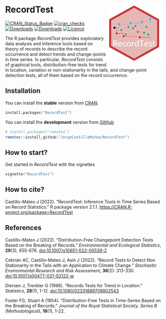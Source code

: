 RecordTest <img src="man/figures/logoRecordTest.png" width="175px" align="right" />
======================

[![CRAN_Status_Badge](http://www.r-pkg.org/badges/version/RecordTest)](https://CRAN.R-project.org/package=RecordTest)
[![cran_checks](https://cranchecks.info/badges/worst/RecordTest)](https://cran.r-project.org/web/checks/check_results_RecordTest.html)
[![Downloads](http://cranlogs.r-pkg.org/badges/RecordTest)](https://CRAN.R-project.org/package=RecordTest)
[![Downloads](https://cranlogs.r-pkg.org/badges/grand-total/RecordTest?color=red)](https://CRAN.R-project.org/package=RecordTest)
[![Licence](https://img.shields.io/badge/licence-GPL--3-blue.svg)](https://www.gnu.org/licenses/gpl-3.0.en.html)
  
The R package *RecordTest* provides exploratory data analysis and inference tools based on theory of records to describe the record occurrence and detect trends and change-points in time series. In particular, *RecordTest* consists of graphical tools, distribution-free tests for trend in location, variation or non-stationarity in the tails, and change-point detection tests, all of them based on the record occurrence. 
  
  
## Installation
You can install the **stable** version from
[CRAN](https://CRAN.R-project.org/package=RecordTest).

```s
install.packages("RecordTest")
```

You can install the **development** version from
[GitHub](https://github.com/JorgeCastilloMateo/RecordTest)

```s
# install.packages("remotes")
remotes::install_github("JorgeCastilloMateo/RecordTest")
```

## How to start?
Get started in *RecordTest* with the vignettes

```s
vignette("RecordTest")
```

## How to cite?
Castillo-Mateo J (2022).
“RecordTest: Inference Tools in Time Series Based on Record Statistics.”
R package version 2.1.1. 
https://CRAN.R-project.org/package=RecordTest

  
## References
Castillo-Mateo J (2022).
“Distribution-Free Changepoint Detection Tests Based on the Breaking of Records.”
*Environmental and Ecological Statistics*, **29**(3), 655-676. 
<doi:10.1007/s10651-022-00539-2>

Cebrián AC, Castillo-Mateo J, Asín J (2022).
“Record Tests to Detect Non Stationarity in the Tails with an Application to Climate Change.”
*Stochastic Environmental Research and Risk Assessment*, **36**(2): 313-330. 
<doi:10.1007/s00477-021-02122-w>

Diersen J, Trenkler G (1996). “Records Tests for Trend in Location.”
*Statistics*, **28**(1), 1-12.
<doi:10.1080/02331889708802543>

Foster FG, Stuart A (1954). 
“Distribution-Free Tests in Time-Series Based on the Breaking of Records.”
*Journal of the Royal Statistical Society. Series B (Methodological)*, 
**16**(1), 1-22.
